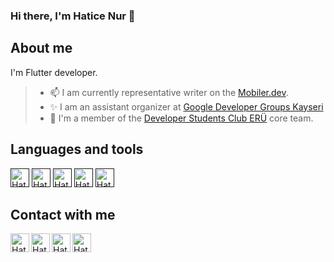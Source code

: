### Hi there, I'm Hatice Nur 👋

                                                           
## About me
I'm Flutter developer.

> - 📫 I am currently representative writer on the [Mobiler.dev](https://www.mobiler.dev/).
> - ✨ I am an assistant organizer at [Google Developer Groups Kayseri](https://gdg.community.dev/gdg-kayseri/) 
> - 💫 I'm a member of the [Developer Students Club ERÜ](https://gdsc.community.dev/erciyes-university/) core team.


## Languages and tools
<p align="start">
<a href=""><img align="" src="https://user-images.githubusercontent.com/70744158/155850330-9da97a61-2a54-40d8-9044-7049ed4ad794.png" alt="Hatice Nur Coşkun | Medium" width="30px"/></a>  
<a href=""><img align="" src="https://user-images.githubusercontent.com/70744158/155850567-c72904c5-d8a3-4762-89b8-50f4757d6313.png" alt="Hatice Nur Coşkun | Medium" width="30px"/></a>  
<a href=""><img align="" src="https://cdn.iconscout.com/icon/free/png-128/c-58-1175247.png" alt="Hatice Nur Coşkun | Medium" width="30px"/></a>  
<a href=""><img align="" src="https://cdn.iconscout.com/icon/free/png-128/flutter-2038877-1720090.png" alt="Hatice Nur Coşkun | Medium" width="30px"/></a>  
<a href=""><img align="" src="https://img.icons8.com/color/2x/dart.png" alt="Hatice Nur Coşkun | Medium" width="30px"/></a>  
</p>



## Contact with me

<a href="https://www.linkedin.com/in/hatice-nur-co%C5%9Fkun-6b59411ab/"><img align="left" src="https://raw.githubusercontent.com/yushi1007/yushi1007/main/images/linkedin.svg" alt="Hatice Nur Coşkun | LinkedIn" width="30px"/></a>
<a href="https://medium.com/@haticenurcoskun00"><img align="left" src="https://user-images.githubusercontent.com/70744158/155838703-b34f8b4b-9a10-4c88-ad51-60d9eb671b22.png" alt="Hatice Nur Coşkun | Medium" width="30px"/></a>
<a href="https://twitter.com/HaticenurCskun"><img align="left" src="https://user-images.githubusercontent.com/70744158/155837911-430a73ea-687b-4edb-9130-867d543241d6.png" alt="Hatice Nur Coşkun | Medium" width="30px"/></a>
<a href="https://www.mobiler.dev/profile/haticenurcoskun00/blog-posts"><img align="left" src="https://pbs.twimg.com/profile_images/1233768779945062400/OCZ3smfR_400x400.jpg" alt="Hatice Nur Coşkun | Medium" width="30px"/></a>


